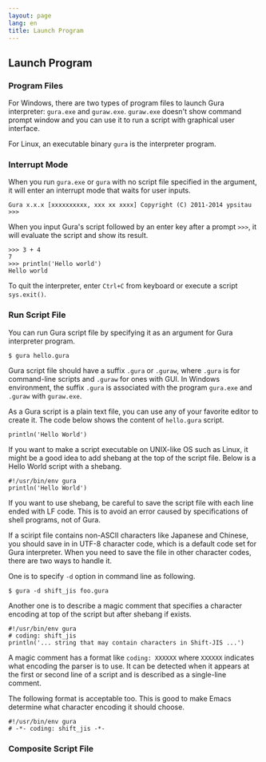 ```yaml
---
layout: page
lang: en
title: Launch Program
---
```


Launch Program
--------------

### Program Files

For Windows, there are two types of program files to launch Gura interpreter:
`gura.exe` and `guraw.exe`. `guraw.exe` doesn't show command prompt window
and you can use it to run a script with graphical user interface.

For Linux, an executable binary `gura` is the interpreter program.


### Interrupt Mode

When you run `gura.exe` or `gura` with no script file specified in the argument,
it will enter an interrupt mode that waits for user inputs.

    Gura x.x.x [xxxxxxxxxx, xxx xx xxxx] Copyright (C) 2011-2014 ypsitau
    >>> 

When you input Gura's script followed by an enter key after a prompt `>>>`,
it will evaluate the script and show its result.

    >>> 3 + 4
    7
    >>> println('Hello world')
    Hello world

To quit the interpreter, enter `Ctrl+C` from keyboard or execute a script `sys.exit()`.


### Run Script File

You can run Gura script file by specifying it as an argument for Gura interpreter program.

    $ gura hello.gura

Gura script file should have a suffix `.gura` or `.guraw`,
where `.gura` is for command-line scripts and `.guraw` for ones with GUI.
In Windows environment, the suffix `.gura` is associated with the program `gura.exe`
and `.guraw` with `guraw.exe`.

As a Gura script is a plain text file, you can use any of your favorite editor to create it.
The code below shows the content of `hello.gura` script.

    println('Hello World')

If you want to make a script executable on UNIX-like OS such as Linux,
it might be a good idea to add shebang at the top of the script file.
Below is a Hello World script with a shebang.

    #!/usr/bin/env gura
    println('Hello World')

If you want to use shebang, be careful to save the script file
with each line ended with LF code.
This is to avoid an error caused by specifications of shell programs, not of Gura.

If a sciript file contains non-ASCII characters like Japanese and Chinese,
you should save in in UTF-8 character code, which is a default code set for Gura interpreter.
When you need to save the file in other character codes, there are two ways to handle it.

One is to specify `-d` option in command line as following.

    $ gura -d shift_jis foo.gura

Another one is to describe a magic comment that specifies a character encoding
at top of the script but after shebang if exists.

    #!/usr/bin/env gura
    # coding: shift_jis
    println('... string that may contain characters in Shift-JIS ...')

A magic comment has a format like `coding: XXXXXX`
where `XXXXXX` indicates what encoding the parser is to use.
It can be detected when it appears at the first or second line of a script
and is described as a single-line comment.

The following format is acceptable too.
This is good to make Emacs determine what character encoding it should choose.

    #!/usr/bin/env gura
    # -*- coding: shift_jis -*-

### Composite Script File


